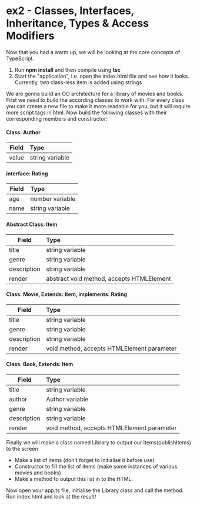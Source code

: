 # ex2 - Classes, Interfaces, Inheritance, Types & Access Modifiers

Now that you had a warm up, we will be looking at the core concepts of TypeScript. 

1. Run **npm install** and then compile using **tsc** 
2. Start the "application", i.e. open the index.html file and see how it looks. Currently, two class-less item is added using strings

We are gonna build an OO architecture for a library of movies and books.
First we need to build the according classes to work with.
For every class you can create a new file to make it more readable for you, but it will require more script tags in html.
Now build the following classes with their corresponding members and constructor:

   #### Class: Author
   | Field        | Type                             |
   | ----------- |:---------------------------------| 
   | value       | string variable                  |  
   
   #### interface: Rating
   | Field        | Type                             |
   | ----------- |:---------------------------------| 
   | age         | number variable                  | 
   | name        | string variable                  |  
   
   
  #### Abstract Class: Item
   | Field        | Type                             |
   | ----------- |:---------------------------------| 
   | title       | string variable                  | 
   | genre       | string variable                  |  
   | description | string variable                  |   
   | render      | abstract void method, accepts HTMLElement |
   
   #### Class: Movie, Extends: Item, implements: Rating
   | Field        | Type                             |
   | ----------- |:---------------------------------| 
   | title       | string variable                  | 
   | genre       | string variable                  |  
   | description | string variable                  |   
   | render      | void method, accepts HTMLElement parameter |
   
   #### Class: Book, Extends: Item
   | Field        | Type                             |
   | ----------- |:---------------------------------| 
   | title       | string variable                  | 
   | author      | Author variable                  |  
   | genre       | string variable                  |  
   | description | string variable                  |   
   | render      | void method, accepts HTMLElement parameter |
   
   
   
Finally we will make a class named Library to output our items(publishItems) to the screen 
* Make a list of items (don't forget to initialise it before use)
* Constructor to fill the list of items (make some instances of various movies and books)
* Make a method to output this list in to the HTML. 

Now open your app.ts file, initialise the Library class and call the method.
Run index.html and look at the result!



